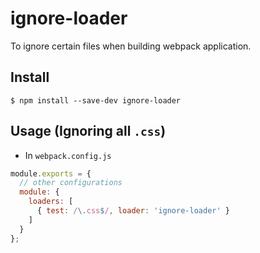 # ignore-loader

To ignore certain files when building webpack application.

## Install

```
$ npm install --save-dev ignore-loader
```

## Usage (Ignoring all `.css`)

- In `webpack.config.js`

```js
module.exports = {
  // other configurations
  module: {
    loaders: [
      { test: /\.css$/, loader: 'ignore-loader' }
    ]
  }
};
```
